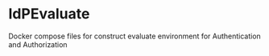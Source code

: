 # IdPEvaluate
Docker compose files for construct evaluate environment for Authentication and Authorization
